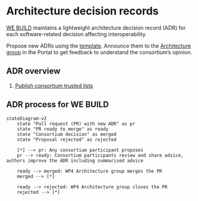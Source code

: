 # Architecture decision records

[WE BUILD](https://www.webuildconsortium.eu/) maintains a lightweight architecture decision record (ADR) for each software-related decision affecting interoperability.

Propose new ADRs using the [template](_template.md). Announce them to the [Architecture group](https://portal.webuildconsortium.eu/group/architecture) in the Portal to get feedback to understand the consortium’s opinion.

## ADR overview

<!--BEGIN INDEX-->
1. [Publish consortium trusted lists](trusted-lists.md)
<!--END INDEX-->

## ADR process for WE BUILD

```mermaid
stateDiagram-v2
    state "Pull request (PR) with new ADR" as pr
    state "PR ready to merge" as ready
    state "Consortium decision" as merged
    state "Proposal rejected" as rejected

    [*] --> pr: Any consortium participant proposes
    pr --> ready: Consortium participants review and share advice, authors improve the ADR including summarised advice

    ready --> merged: WP4 Architecture group merges the PR
    merged --> [*]

    ready --> rejected: WP4 Architecture group closes the PR
    rejected --> [*]
```
